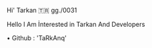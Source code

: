 Hi' Tarkan   🇹🇷          gg./0031     

Hello l Am İnterested in Tarkan And Developers       

• Github : 'TaRkAnq'

